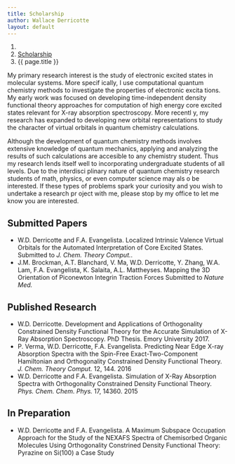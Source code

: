 ```yaml
---
title: Scholarship
author: Wallace Derricotte
layout: default
---
```


<ol class="breadcrumb">
  <li><a href="/"><i class="fa fa-home"></i></a></li>
  <li><a href="/scholarship">Scholarship</a></li>
  <li class="active">{{ page.title }}</li>
</ol>

My primary research interest is the study of electronic excited states in molecular systems. More specif
ically, I use computational quantum chemistry methods to investigate the properties of electronic excita
tions. My early work was focused on developing time-independent density functional theory approaches for
 computation of high energy core excited states relevant for X-ray absorption spectroscopy. More recentl
y, my research has expanded to developing new orbital representations to study the character of virtual
orbitals in quantum chemistry calculations.

Although the development of quantum chemistry methods involves extensive knowledge of quantum mechanics,
 applying and analyzing the results of such calculations are accesible to any chemistry student. Thus my
 research lends itself well to incorporating undergraduate students of all levels. Due to the interdisci
plinary nature of quantum chemistry research students of math, physics, or even computer science may als
o be interested. If these types of problems spark your curiosity and you wish to undertake a research pr
oject with me, please stop by my office to let me know you are interested.


## Submitted Papers
  * W.D. Derricotte and F.A. Evangelista. Localized Intrinsic Valence Virtual Orbitals for the Automated Interpretation of Core Excited States. Submitted to *J. Chem. Theory Comput.*.
  * J.M. Brockman, A.T. Blanchard, V. Ma, W.D. Derricotte, Y. Zhang, W.A. Lam, F.A. Evangelista, K. Salaita, A.L. Mattheyses. Mapping the 3D Orientation of Piconewton Integrin Traction Forces Submitted to *Nature Med.*

## Published Research
  * W.D. Derricotte. Development and Applications of Orthogonality Constrained Density Functional Theory for the Accurate Simulation of X-Ray Absorption Spectroscopy. PhD Thesis. Emory University 2017.
  * P. Verma, W.D. Derricotte, F.A. Evangelista. Predicting Near Edge X-ray Absorption Spectra with the Spin-Free Exact-Two-Component Hamiltonian and Orthogonality Constrained Density Functional Theory. *J. Chem. Theory Comput.* 12, 144. 2016
  * W.D. Derricotte and F.A. Evangelista. Simulation of X-Ray Absorption Spectra with Orthogonality Constrained Density Functional Theory. *Phys. Chem. Chem. Phys.* 17, 14360. 2015

## In Preparation
  * W.D. Derricotte and F.A. Evangelista. A Maximum Subspace Occupation Approach for the Study of the NEXAFS Spectra of Chemisorbed Organic Molecules Using Orthogonality Constrined Density Functional Theory: Pyrazine on Si(100) a Case Study

